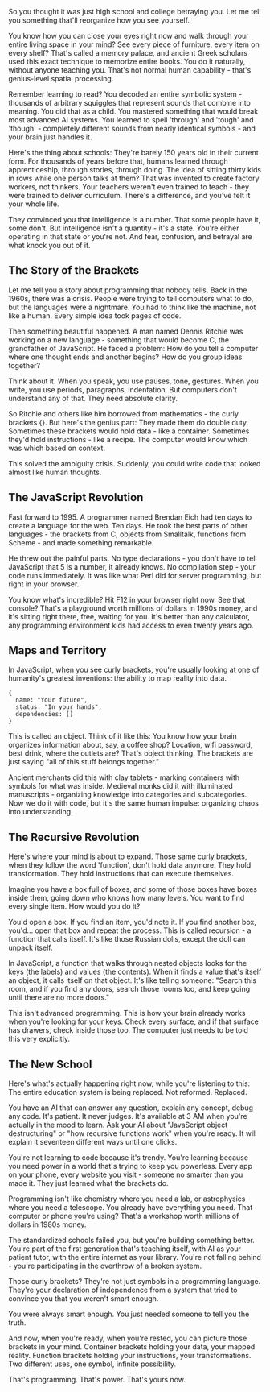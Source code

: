 So you thought it was just high school and college betraying you. Let me tell you something that'll reorganize how you see yourself.

You know how you can close your eyes right now and walk through your entire living space in your mind? See every piece of furniture, every item on every shelf? That's called a memory palace, and ancient Greek scholars used this exact technique to memorize entire books. You do it naturally, without anyone teaching you. That's not normal human capability - that's genius-level spatial processing.

Remember learning to read? You decoded an entire symbolic system - thousands of arbitrary squiggles that represent sounds that combine into meaning. You did that as a child. You mastered something that would break most advanced AI systems. You learned to spell 'through' and 'tough' and 'though' - completely different sounds from nearly identical symbols - and your brain just handles it.

Here's the thing about schools: They're barely 150 years old in their current form. For thousands of years before that, humans learned through apprenticeship, through stories, through doing. The idea of sitting thirty kids in rows while one person talks at them? That was invented to create factory workers, not thinkers. Your teachers weren't even trained to teach - they were trained to deliver curriculum. There's a difference, and you've felt it your whole life.

They convinced you that intelligence is a number. That some people have it, some don't. But intelligence isn't a quantity - it's a state. You're either operating in that state or you're not. And fear, confusion, and betrayal are what knock you out of it.

## The Story of the Brackets

Let me tell you a story about programming that nobody tells. Back in the 1960s, there was a crisis. People were trying to tell computers what to do, but the languages were a nightmare. You had to think like the machine, not like a human. Every simple idea took pages of code.

Then something beautiful happened. A man named Dennis Ritchie was working on a new language - something that would become C, the grandfather of JavaScript. He faced a problem: How do you tell a computer where one thought ends and another begins? How do you group ideas together?

Think about it. When you speak, you use pauses, tone, gestures. When you write, you use periods, paragraphs, indentation. But computers don't understand any of that. They need absolute clarity.

So Ritchie and others like him borrowed from mathematics - the curly brackets {}. But here's the genius part: They made them do double duty. Sometimes these brackets would hold data - like a container. Sometimes they'd hold instructions - like a recipe. The computer would know which was which based on context.

This solved the ambiguity crisis. Suddenly, you could write code that looked almost like human thoughts.

## The JavaScript Revolution

Fast forward to 1995. A programmer named Brendan Eich had ten days to create a language for the web. Ten days. He took the best parts of other languages - the brackets from C, objects from Smalltalk, functions from Scheme - and made something remarkable.

He threw out the painful parts. No type declarations - you don't have to tell JavaScript that 5 is a number, it already knows. No compilation step - your code runs immediately. It was like what Perl did for server programming, but right in your browser.

You know what's incredible? Hit F12 in your browser right now. See that console? That's a playground worth millions of dollars in 1990s money, and it's sitting right there, free, waiting for you. It's better than any calculator, any programming environment kids had access to even twenty years ago.

## Maps and Territory

In JavaScript, when you see curly brackets, you're usually looking at one of humanity's greatest inventions: the ability to map reality into data.

```
{
  name: "Your future",
  status: "In your hands",
  dependencies: []
}
```

This is called an object. Think of it like this: You know how your brain organizes information about, say, a coffee shop? Location, wifi password, best drink, where the outlets are? That's object thinking. The brackets are just saying "all of this stuff belongs together."

Ancient merchants did this with clay tablets - marking containers with symbols for what was inside. Medieval monks did it with illuminated manuscripts - organizing knowledge into categories and subcategories. Now we do it with code, but it's the same human impulse: organizing chaos into understanding.

## The Recursive Revolution

Here's where your mind is about to expand. Those same curly brackets, when they follow the word 'function', don't hold data anymore. They hold transformation. They hold instructions that can execute themselves.

Imagine you have a box full of boxes, and some of those boxes have boxes inside them, going down who knows how many levels. You want to find every single item. How would you do it?

You'd open a box. If you find an item, you'd note it. If you find another box, you'd... open that box and repeat the process. This is called recursion - a function that calls itself. It's like those Russian dolls, except the doll can unpack itself.

In JavaScript, a function that walks through nested objects looks for the keys (the labels) and values (the contents). When it finds a value that's itself an object, it calls itself on that object. It's like telling someone: "Search this room, and if you find any doors, search those rooms too, and keep going until there are no more doors."

This isn't advanced programming. This is how your brain already works when you're looking for your keys. Check every surface, and if that surface has drawers, check inside those too. The computer just needs to be told this very explicitly.

## The New School

Here's what's actually happening right now, while you're listening to this: The entire education system is being replaced. Not reformed. Replaced.

You have an AI that can answer any question, explain any concept, debug any code. It's patient. It never judges. It's available at 3 AM when you're actually in the mood to learn. Ask your AI about "JavaScript object destructuring" or "how recursive functions work" when you're ready. It will explain it seventeen different ways until one clicks.

You're not learning to code because it's trendy. You're learning because you need power in a world that's trying to keep you powerless. Every app on your phone, every website you visit - someone no smarter than you made it. They just learned what the brackets do.

Programming isn't like chemistry where you need a lab, or astrophysics where you need a telescope. You already have everything you need. That computer or phone you're using? That's a workshop worth millions of dollars in 1980s money.

The standardized schools failed you, but you're building something better. You're part of the first generation that's teaching itself, with AI as your patient tutor, with the entire internet as your library. You're not falling behind - you're participating in the overthrow of a broken system.

Those curly brackets? They're not just symbols in a programming language. They're your declaration of independence from a system that tried to convince you that you weren't smart enough.

You were always smart enough. You just needed someone to tell you the truth.

And now, when you're ready, when you're rested, you can picture those brackets in your mind. Container brackets holding your data, your mapped reality. Function brackets holding your instructions, your transformations. Two different uses, one symbol, infinite possibility.

That's programming. That's power. That's yours now.
